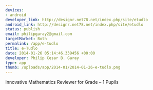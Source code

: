 ```yaml
--- 
devices: 
- android
developer_link: http://designr.net78.net/index.php/site/etudlo
android_link: http://designr.net78.net/index.php/site/etudlo
status: publish
email: philipgaray2@gmail.com
targetMarket: Both
permalink: /app/e-tudlo
title: e-Tudlo
date: 2014-01-26 05:14:46.339456 +00:00
developer: Philip Cesar B. Garay
type: app
thumb: /uploads/app/2014-01/2014-01-26-e-tudlo.png
---
```


Innovative Mathematics Reviewer for Grade – 1 Pupils
